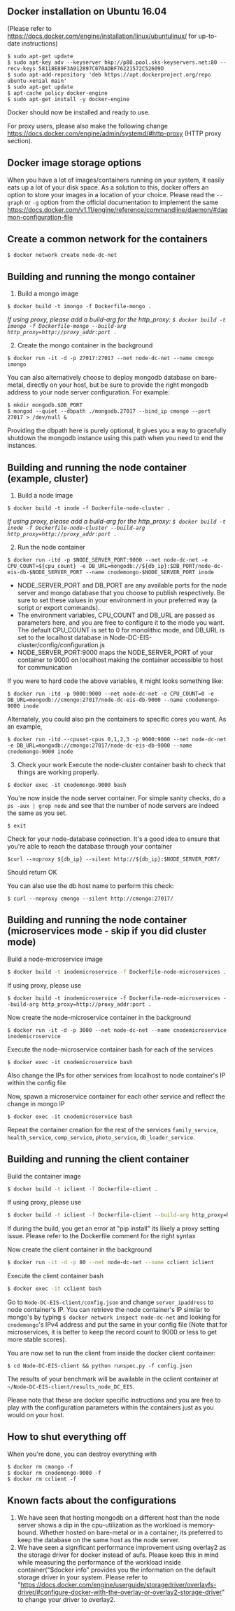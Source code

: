Docker installation on Ubuntu 16.04
-----------------------------------
(Please refer to https://docs.docker.com/engine/installation/linux/ubuntulinux/ for up-to-date instructions)

```
$ sudo apt-get update
$ sudo apt-key adv --keyserver hkp://p80.pool.sks-keyservers.net:80 --recv-keys 58118E89F3A912897C070ADBF76221572C52609D
$ sudo apt-add-repository 'deb https://apt.dockerproject.org/repo ubuntu-xenial main'
$ sudo apt-get update
$ apt-cache policy docker-engine
$ sudo apt-get install -y docker-engine
```
Docker should now be installed and ready to use.

For proxy users, please also make the following change https://docs.docker.com/engine/admin/systemd/#http-proxy (HTTP proxy section).

Docker image storage options
----------------------------
When you have a lot of images/containers running on your system, it easily eats up a lot of your disk space. As a solution to this, docker offers an option to store your images in a location of your choice. Please read the `--graph` or `-g` option from the official documentation to implement the same
https://docs.docker.com/v1.11/engine/reference/commandline/daemon/#daemon-configuration-file

Create a common network for the containers
------------------------------------------
```
$ docker network create node-dc-net
```

Building and running the mongo container
--------------------------------------
1. Build a mongo image
```
$ docker build -t imongo -f Dockerfile-mongo .
```
_If using proxy, please add a build-arg for the http_proxy: `$ docker build -t imongo -f Dockerfile-mongo --build-arg http_proxy=http://proxy_addr:port .`_

2. Create the mongo container in the background
```
$ docker run -it -d -p 27017:27017 --net node-dc-net --name cmongo imongo
```

You can also alternatively choose to deploy mongodb database on bare-metal, directly on your host, but be sure to provide the right mongodb address to your node server configuration. For example:

```
$ mkdir mongodb.$DB_PORT
$ mongod --quiet --dbpath ./mongodb.27017 --bind_ip cmongo --port 27017 > /dev/null &
```

Providing the dbpath here is purely optional, it gives you a way to gracefully shutdown the mongodb instance using this path when you need to end the instances.


Building and running the node container (example, cluster)
--------------------------------------
1. Build a node image
```
$ docker build -t inode -f Dockerfile-node-cluster .
```
_If using proxy, please add a build-arg for the http_proxy: `$ docker build -t inode -f Dockerfile-node-cluster --build-arg http_proxy=http://proxy_addr:port .`_

2. Run the node container
```
$ docker run -itd -p $NODE_SERVER_PORT:9000 --net node-dc-net -e CPU_COUNT=${cpu_count} -e DB_URL=mongodb://${db_ip}:$DB_PORT/node-dc-eis-db-$NODE_SERVER_PORT --name cnodemongo-$NODE_SERVER_PORT inode
```
* NODE_SERVER_PORT and DB_PORT are any available ports for the node server and mongo database that you choose to publish respectively. Be sure to set these values in your environment in your preferred way (a script or export commands).
* The environment variables, CPU_COUNT and DB_URL are passed as parameters here, and you are free to configure it to the mode you want. The default CPU_COUNT is set to 0 for monolithic mode, and DB_URL is set to the localhost database in Node-DC-EIS-cluster/config/configuration.js
* NODE_SERVER_PORT:9000 maps the NODE_SERVER_PORT of your container to 9000 on localhost making the container accessible to host for communication


If you were to hard code the above variables, it might looks something like:
```
$ docker run -itd -p 9000:9000 --net node-dc-net -e CPU_COUNT=0 -e DB_URL=mongodb://cmongo:27017/node-dc-eis-db-9000 --name cnodemongo-9000 inode

```

Alternately, you could also pin the containers to specific cores you want. As an example,

```
$ docker run -itd --cpuset-cpus 0,1,2,3 -p 9000:9000 --net node-dc-net -e DB_URL=mongodb://cmongo:27017/node-dc-eis-db-9000 --name cnodemongo-9000 inode
```

3. Check your work
Execute the node-cluster container bash to check that things are working properly.
```
$ docker exec -it cnodemongo-9000 bash
```
You're now inside the node server container. For simple sanity checks, do a `ps -aux | grep node` and see that the number of node servers are indeed the same as you set.

```
$ exit
```

Check for your node-database connection. It's a good idea to ensure that you're able to reach the database through your container

```
$curl --noproxy ${db_ip} --silent http://${db_ip}:$NODE_SERVER_PORT/
```
Should return OK

You can also use the db host name to perform this check: 
```
$ curl --noproxy cmongo --silent http://cmongo:27017/
```


Building and running the node container (microservices mode - skip if you did cluster mode)
------------------------------------------------------------

Build a node-microservice image
``` Bash
$ docker build -t inodemicroservice -f Dockerfile-node-microservices .
```

If using proxy, please use
```
$ docker build -t inodemicroservice -f Dockerfile-node-microservices --build-arg http_proxy=http://proxy_addr:port .
```

Now create the node-microservice container in the background
```
$ docker run -it -d -p 3000 --net node-dc-net --name cnodemicroservice inodemicroservice
```

Execute the node-microservice container bash for each of the services
```
$ docker exec -it cnodemicroservice bash
```
Also change the IPs for other services from localhost to node container's IP within the config file

Now, spawn a microservice container for each other service and reflect the change in mongo IP
```
$ docker exec -it cnodemicroservice bash
```
Repeat the container creation for the rest of the services
`family_service`, `health_service`, `comp_service`, `photo_service`, `db_loader_service`.

Building and running the client container
-----------------------------------------
Build the container image
```Bash
$ docker build -t iclient -f Dockerfile-client .
```

If using proxy, please use
```Bash
$ docker build -t iclient -f Dockerfile-client --build-arg http_proxy=http://proxy_addr:port .
```

If during the build, you get an error at "pip install" its likely a proxy setting issue. Please refer to the Dockerfile comment for the right syntax

Now create the client container in the background
```Bash
$ docker run -it -d -p 80 --net node-dc-net --name cclient iclient
```

Execute the client container bash

```Bash
$ docker exec -it cclient bash
```
Go to `Node-DC-EIS-client/config.json` and change `server_ipaddress` to node container's IP. You can retrieve the node container's IP similar to mongo's by typing `$ docker network inspect node-dc-net` and looking for `cnodemongo`'s IPv4 address and put the same in your config file (Note that for microservices, it is better to keep the record count to 9000 or less to get more stable scores).

You are now set to run the client from inside the docker client container:
```
$ cd Node-DC-EIS-client && python runspec.py -f config.json
```

The results of your benchmark will be available in the cclient container at `~/Node-DC-EIS-client/results_node_DC_EIS`.

Please note that these are docker specific instructions and you are free to play with the configuration parameters within the containers just as you would on your host.


How to shut everything off
-----------------------------------------
When you're done, you can destroy everything with
```
$ docker rm cmongo -f
$ docker rm cnodemongo-9000 -f
$ docker rm cclient -f
```

Known facts about the configurations
--------------------------------------
1. We have seen that hosting mongodb on a different host than the node server shows a dip in the cpu-utilization as the workload is memory-bound. Whether hosted on bare-metal or in a container, its preferred to keep the database on the same host as the node server.
2. We have seen a significant performance improvement using overlay2 as the storage driver for docker instead of aufs. Please keep this in mind while measuring the performance of the workload inside container("$docker info" provides you the information on the default storage driver in your system. Please refer to "https://docs.docker.com/engine/userguide/storagedriver/overlayfs-driver/#configure-docker-with-the-overlay-or-overlay2-storage-driver" to change your driver to overlay2.
